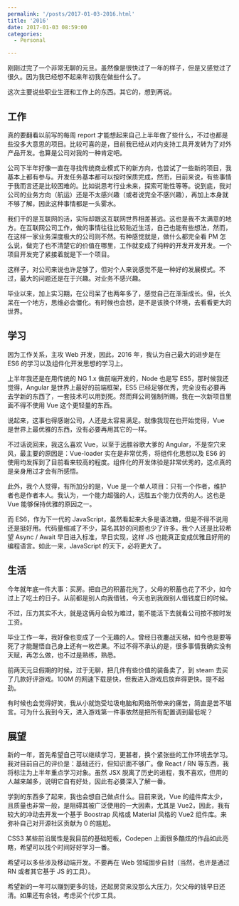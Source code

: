 ```yaml
---
permalink: '/posts/2017-01-03-2016.html'
title: '2016'
date: 2017-01-03 08:59:00
categories:
  - Personal

---
```





刚刚过完了一个非常无聊的元旦。虽然像是很快过了一年的样子，但是又感觉过了很久。因为我已经想不起来年初我在做些什么了。

这次主要说些职业生涯和工作上的东西。其它的，想到再说。

<!--more-->

## 工作

真的要翻看以前写的每周 report 才能想起来自己上半年做了些什么，不过也都是些没多大意思的项目。比较可喜的是，目前我已经从对内支持工具开发转为了对外产品开发。也算是公司对我的一种肯定吧。

公司下半年好像一直在寻找传统商业模式下的新方向，也尝试了一些新的项目，我基本上都有参与。开发任务基本都可以按时保质完成，然而，目前来说，有些事情于我而言还是比较困难的。比如说思考行业未来，探索可能性等等。说到底，我对公司的业务方向（航运）还是不太感兴趣（或者说完全不感兴趣），再加上本身就不够了解，因此这种事情都是一头雾水。

我们干的是互联网的活，实际却跟这互联网世界相差甚远。这也是我不太满意的地方。在互联网公司工作，做的事情往往比较贴近生活，自己也能有些想法，然而，在这样一家业务深度极大的公司则不然。有种感觉就是，做什么都完全看 PM 怎么说，做完了也不清楚它的价值在哪里，工作就变成了纯粹的开发开发开发。一个项目开发完了紧接着就是下一个项目。

这样子，对公司来说也许足够了，但对个人来说感觉不是一种好的发展模式。不过，最大的问题还是在于兴趣。对业务不感兴趣。

毕业以来，加上实习期，在公司呆了也两年多了，感觉自己在渐渐成长。但，长久呆在一个地方，思维必会僵化。有时候也会想，是不是该换个环境，去看看更大的世界。

## 学习

因为工作关系，主攻 Web 开发，因此，2016 年，我认为自己最大的进步是在 ES6 的学习以及组件化开发思想的学习上。

上半年我还是在用传统的 NG 1.x 做前端开发的，Node 也是写 ES5，那时候我还觉得，Angular 是世界上最好的前端框架，ES5 已经足够优秀，完全没有必要再去学新的东西了，一套技术可以用到死。然而拜公司强制所赐，我在一次新项目里面不得不使用 Vue 这个更轻量的东西。

说起来，这事也得感谢公司，人还是太容易满足。就像我现在也开始觉得，Vue 是世界上最优雅的东西，没有必要再用其它的一样。

不过话说回来，我这么喜欢 Vue，以至于远胜谷歌大爹的 Angular，不是空穴来风，最主要的原因是：Vue-loader 实在是非常优秀，将组件化思想以及 ES6 的使用均发挥到了目前看来较高的程度。组件化的开发体验是非常优秀的，这点真的是亲身用过才会有所感悟。

此外，我个人觉得，有所加分的是，Vue 是一个单人项目：只有一个作者，维护者也是作者本人。我认为，一个能力超强的人，远胜五个能力优秀的人。这也是 Vue 能够保持优雅的原因之一。

而 ES6，作为下一代的 JavaScript，虽然看起来大多是语法糖，但是不得不说用还是挺好用。代码量缩减了不少，莫名其妙的问题也少了许多。我个人还是比较希望 Async / Await 早日进入标准，早日实现，这样 JS 也能真正变成优雅且好用的编程语言。如此一来，JavaScript 的天下，必将更大了。

## 生活

今年就年底一件大事：买房。把自己的积蓄花光了，父母的积蓄也花了不少，如今过上了吃土的日子。从前都是别人向我借钱，今天也到我跟别人借钱度日的时候。

不过，压力其实不大，就是这俩月会较为难过，能不能活下去就看公司按不按时发工资。

毕业工作一年，我好像也变成了一个无趣的人。曾经日夜鏖战天梯，如今也是要等死了才能醒悟自己身上还有一枚芒果。不过不得不承认的是，很多事情我确实没有天赋，再怎么做，也不过是熟练，熟悉。

前两天元旦假期的时候，过于无聊，把几件有些价值的装备卖了，到 steam 去买了几款好评游戏。100M 的网速下载是快，但我进入游戏后放弃得更快。提不起劲。

有时候也会觉得好笑，我从小就饱受垃圾电脑和网络所带来的痛苦，简直是苦不堪言。可为什么我到今天，进入游戏第一件事依然是把所有配置调到最低呢？

## 展望

新的一年，首先希望自己可以继续学习，更甚者，换个紧张些的工作环境去学习。我对目前自己的评价是：基础还行，但知识面不够广。像 React / RN 等东西，我将标注为上半年重点学习对象。虽然 JSX 脱离了历史的进程，我不喜欢，但用的人越来越多，说明它自有好处，因此有必要深入了解一番。

学到的东西多了起来，我也会想自己做点什么。目前来说，Vue 的组件库太少，且质量也非常一般，是阻碍其被广泛使用的一大因素，尤其是 Vue2，因此，我有较大的冲动去开发一个基于 Boostrap 风格或 Material 风格的 Vue2 组件库。来弥补自己对开源社区贡献为 0 的尴尬。

CSS3 某些前沿属性是我目前的基础短板，Codepen 上面很多酷炫的作品如此亮瞎，希望可以找个时间好好学习一番。

希望可以多些涉及移动端开发。不要再在 Web 领域固步自封（当然，也许是通过 RN 或者其它基于 JS 的工具）。

希望新的一年可以赚到更多的钱，还起房贷来没那么大压力，欠父母的钱早日还清。如果还有余钱，考虑买个代步工具。
